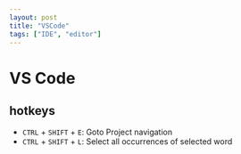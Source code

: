 ```yaml
---
layout: post
title: "VSCode"
tags: ["IDE", "editor"]
---
```


# VS Code

## hotkeys

- `CTRL` + `SHIFT` + `E`: Goto Project navigation
- `CTRL` + `SHIFT` + `L`: Select all occurrences of selected word
